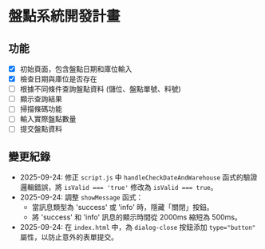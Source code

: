 # 盤點系統開發計畫

## 功能

- [x] 初始頁面，包含盤點日期和庫位輸入
- [x] 檢查日期與庫位是否存在
- [ ] 根據不同條件查詢盤點資料 (儲位、盤點單號、料號)
- [ ] 顯示查詢結果
- [ ] 掃描條碼功能
- [ ] 輸入實際盤點數量
- [ ] 提交盤點資料

## 變更紀錄

- 2025-09-24: 修正 `script.js` 中 `handleCheckDateAndWarehouse` 函式的驗證邏輯錯誤，將 `isValid === 'true'` 修改為 `isValid === true`。
- 2025-09-24: 調整 `showMessage` 函式：
    - 當訊息類型為 'success' 或 'info' 時，隱藏「關閉」按鈕。
    - 將 'success' 和 'info' 訊息的顯示時間從 2000ms 縮短為 500ms。
- 2025-09-24: 在 `index.html` 中，為 `dialog-close` 按鈕添加 `type="button"` 屬性，以防止意外的表單提交。